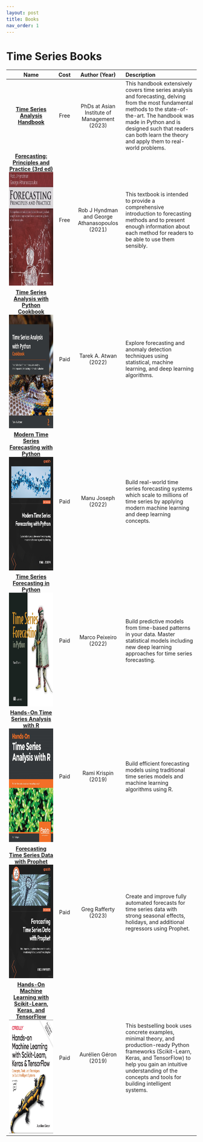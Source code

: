 ```yaml
---
layout: post
title: Books
nav_order: 1
---
```


# Time Series Books

|Name|Cost|Author (Year)|Description|
|:--:|:--:|:--:|:--|
|**[Time Series Analysis Handbook]**|Free|PhDs at Asian Institute of Management (2023)|This handbook extensively covers time series analysis and forecasting, delving from the most fundamental methods to the state-of-the-art. The handbook was made in Python and is designed such that readers can both learn the theory and apply them to real-world problems.|
|**[Forecasting: Principles and Practice (3rd ed)]**<img src="/assets/images/books/Forecasting Principles and Practice.png" alt="ICON" width="300" height="300">|Free|Rob J Hyndman and George Athanasopoulos (2021)|This textbook is intended to provide a comprehensive introduction to forecasting methods and to present enough information about each method for readers to be able to use them sensibly. |
|**[Time Series Analysis with Python Cookbook]** <img src="/assets/images/books/Time Series Analysis with Python Cookbook.png" alt="ICON" width="300" height="300">|Paid|Tarek A. Atwan (2022)|Explore forecasting and anomaly detection techniques using statistical, machine learning, and deep learning algorithms.|
|**[Modern Time Series Forecasting with Python]**<img src="/assets/images/books/Modern Time Series Forecasting with Python.png" alt="ICON" width="300" height="300">|Paid|Manu Joseph (2022)|Build real-world time series forecasting systems which scale to millions of time series by applying modern machine learning and deep learning concepts.|
|**[Time Series Forecasting in Python]**<img src="/assets/images/books/Time Series Forecasting in Python.png" alt="ICON" width="300" height="300">|Paid|Marco Peixeiro (2022)|Build predictive models from time-based patterns in your data. Master statistical models including new deep learning approaches for time series forecasting.|
|**[Hands-On Time Series Analysis with R]**<img src="/assets/images/books/Hands-On Time Series Analysis with R.png" alt="ICON" width="300" height="300">|Paid|Rami Krispin (2019)|Build efficient forecasting models using traditional time series models and machine learning algorithms using R.|
|**[Forecasting Time Series Data with Prophet]**<img src="/assets/images/books/Forecasting Time Series Data with Prophet.png" alt="ICON" width="300" height="300">|Paid|Greg Rafferty (2023)|Create and improve fully automated forecasts for time series data with strong seasonal effects, holidays, and additional regressors using Prophet.|
|**[Hands-On Machine Learning with Scikit-Learn, Keras, and TensorFlow]**<img src="/assets/images/books/Hands-On Machine Learning with Scikit-Learn, Keras, and TensorFlow.png" alt="ICON" width="300" height="300">|Paid| Aurélien Géron (2019)|This bestselling book uses concrete examples, minimal theory, and production-ready Python frameworks (Scikit-Learn, Keras, and TensorFlow) to help you gain an intuitive understanding of the concepts and tools for building intelligent systems.|






[Forecasting: Principles and Practice (3rd ed)]: https://otexts.com/fpp3/
[Time Series Analysis Handbook]: https://phdinds-aim.github.io/time_series_handbook/Preface/Preface.html
[Time Series Analysis with Python Cookbook]: https://www.oreilly.com/library/view/time-series-analysis/9781801075541/
[Modern Time Series Forecasting with Python]: https://www.oreilly.com/library/view/modern-time-series/9781803246802/
[Time Series Forecasting in Python]: https://www.oreilly.com/library/view/time-series-forecasting/9781617299889/
[Hands-On Time Series Analysis with R]: https://github.com/PacktPublishing/Hands-On-Time-Series-Analysis-with-R
[Forecasting Time Series Data with Prophet]: https://github.com/PacktPublishing/Forecasting-Time-Series-Data-with-Facebook-Prophet
[Hands-On Machine Learning with Scikit-Learn, Keras, and TensorFlow]: https://www.oreilly.com/library/view/hands-on-machine-learning/9781492032632/